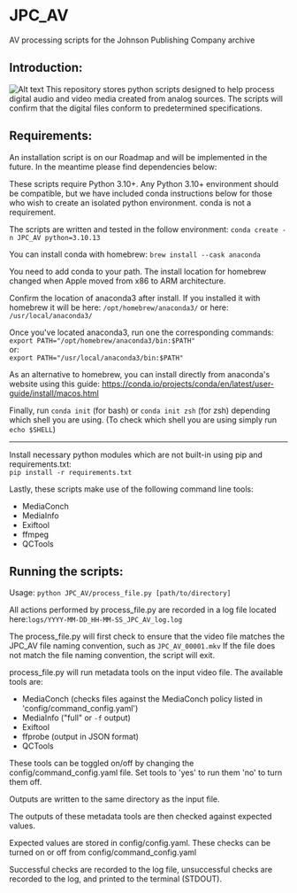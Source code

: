 # JPC_AV
AV processing scripts for the Johnson Publishing Company archive

## Introduction:
![Alt text](https://github.com/JPC-AV/JPC_AV_videoQC/blob/main/av_spex_logo.png?raw=true)
This repository stores python scripts designed to help process digital audio and video media created from analog sources. The scripts will confirm that the digital files conform to predetermined specifications. 

## Requirements:
An installation script is on our Roadmap and will be implemented in the future. In the meantime please find dependencies below:

These scripts require Python 3.10+. Any Python 3.10+ environment should be compatible, but we have included conda instructions below for those who wish to create an isolated python environment. conda is not a requirement.

The scripts are written and tested in the follow environment:
`conda create -n JPC_AV python=3.10.13`

You can install conda with homebrew: `brew install --cask anaconda` 

You need to add conda to your path. The install location for homebrew changed when Apple moved from x86 to ARM architecture. 

Confirm the location of anaconda3 after install. If you installed it with homebrew it will be here:
`/opt/homebrew/anaconda3/` or here: `/usr/local/anaconda3/`

Once you've located anaconda3, run one the corresponding commands:    
`export PATH="/opt/homebrew/anaconda3/bin:$PATH"`    
or:     
`export PATH="/usr/local/anaconda3/bin:$PATH"`     

As an alternative to homebrew, you can install directly from anaconda's website using this guide: https://conda.io/projects/conda/en/latest/user-guide/install/macos.html

Finally, run `conda init` (for bash) or `conda init zsh` (for zsh) depending which shell you are using. (To check which shell you are using simply run `echo $SHELL`)
* * *

Install necessary python modules which are not built-in using pip and requirements.txt:     
`pip install -r requirements.txt`

Lastly, these scripts make use of the following command line tools:
- MediaConch
- MediaInfo
- Exiftool
- ffmpeg
- QCTools

## Running the scripts:

Usage:
`python JPC_AV/process_file.py [path/to/directory]`

All actions performed by process_file.py are recorded in a log file located here:`logs/YYYY-MM-DD_HH-MM-SS_JPC_AV_log.log`

The process_file.py will first check to ensure that the video file matches the JPC_AV file naming convention, such as `JPC_AV_00001.mkv`
If the file does not match the file naming convention, the script will exit. 

process_file.py will run metadata tools on the input video file. The available tools are:
- MediaConch (checks files against the MediaConch policy listed in 'config/command_config.yaml')
- MediaInfo ("full" or `-f` output)
- Exiftool
- ffprobe (output in JSON format)
- QCTools

These tools can be toggled on/off by changing the config/command_config.yaml file. Set tools to 'yes' to run them 'no' to turn them off. 

Outputs are written to the same directory as the input file.

The outputs of these metadata tools are then checked against expected values. 

Expected values are stored in config/config.yaml. These checks can be turned on or off from config/command_config.yaml

Successful checks are recorded to the log file, unsuccessful checks are recorded to the log, and printed to the terminal (STDOUT).
